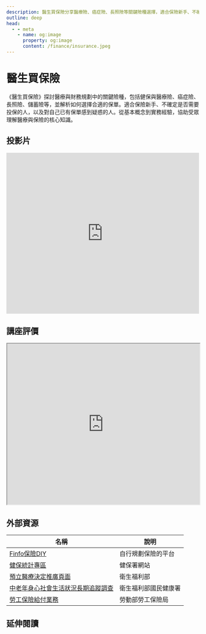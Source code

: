 ```yaml
---
description: 醫生買保險分享醫療險、癌症險、長照險等關鍵險種選擇，適合保險新手、不確定需不需要投保的人與對現有保單感到疑惑的人。
outline: deep
head:
  - - meta
    - name: og:image
      property: og:image
      content: /finance/insurance.jpeg
---
```


# 醫生買保險

《醫生買保險》探討醫療與財務規劃中的關鍵險種，包括健保與醫療險、癌症險、長照險、儲蓄險等，並解析如何選擇合適的保單。適合保險新手、不確定是否需要投保的人，以及對自己已有保單感到疑惑的人。從基本概念到實務經驗，協助受眾理解醫療與保險的核心知識。

## 投影片

<iframe src="https://docs.google.com/presentation/d/1fsMJsPGFXrj9Hkl6Xgy8_Rpc47BuA_iP3oA8yBeiC8w/embed?start=false&loop=false&delayms=3000" frameborder="0" width="100%" height="420" allowfullscreen="true" mozallowfullscreen="true" webkitallowfullscreen="true"></iframe>

## 講座評價

<iframe src="https://docs.google.com/spreadsheets/d/e/2PACX-1vT7aDOY_D_Qo454P3UDiInpgwyecwdd2zBzOPeSGXcJCZzyWi_ExeQkWEJduqdmBvabgSTLu2uLN5MF/pubhtml?widget=true&amp;headers=false" width="100%" height="420"></iframe>

## 外部資源

<table>
    <thead>
        <tr>
            <th>名稱</th>
            <th>說明</th>
        </tr>
    </thead>
    <tbody>
        <tr>
            <td>
                <a href="https://finfo.tw/" target="_blank">
                   Finfo保險DIY
                </a>
            </td>
            <td>自行規劃保險的平台</td>
        </tr>
        <tr>
            <td>
                <a href="https://www.nhi.gov.tw/ch/cp-6015-0907b-3023-1.html" target="_blank">
                   健保統計專區
                </a>
            </td>
            <td>健保署網站</td>
        </tr>
        <tr>
            <td>
                <a href="https://hpcod.mohw.gov.tw/HospWeb/RWD/PageType/acp/introduction.aspx" target="_blank">
                   預立醫療決定推廣頁面
                </a>
            </td>
            <td>衛生福利部</td>
        </tr>
        <tr>
            <td>
                <a href="https://www.hpa.gov.tw/Pages/Detail.aspx?nodeid=242&pid=1282">中老年身心社會生活狀況長期追蹤調查</a>
            </td>
            <td>衛生福利部國民健康署</td>
        </tr>
        <tr>
            <td>
                <a href="https://www.bli.gov.tw/0004766.html">勞工保險給付業務</a>
            </td>
            <td>勞動部勞工保險局</td>
        </tr>
    </tbody>
</table>

## 延伸閱讀

<Books :modelValue="bookItems"></Books>

<script setup>
import Books from '../components/books.vue'
const bookItems = [
    {
        id: '11100900630',
        name: '醫生強烈建議你買的保險：醫療險、癌症險、意外險、長照險……買什麼險才真正有保障？突破業務員暗黑話術，靠自己買對保險',
        desc: `<ul>
<li>醫療險、癌症險、意外險、長照險……對一個家庭來說，最需要的都不是這些。</li>
<li>保了住院給付金，一旦住院就可領錢？別傻了，醫院根本不讓你住院。</li>
<li>罹癌、開刀後，卻發現保險不理賠？癌症險真的必要嗎？醫生用數字告訴你。</li>
<li>大多數人買的長照險，將來用不到；投資型保單？幾年後都賠錢。</li></ul>

<p>醫療險、癌症險、意外險、長照險……保險這麼多種，我到底該買什麼險？
專業醫生告訴你：你最需要也最好的保險，其實只有四個字。
教你突破業務員暗黑話術，靠自己買對保險。</p>`,
    },
]
</script>
